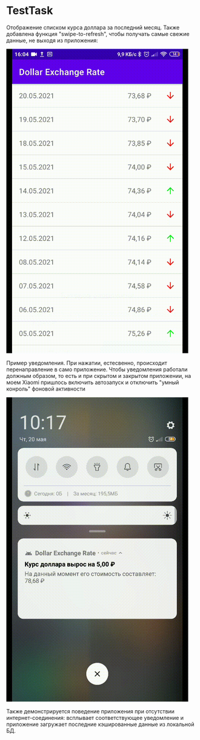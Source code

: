 # TestTask

Отображение списком курса доллара за последний месяц. Также добавлена функция "swipe-to-refresh", чтобы  получать самые свежие данные, не выходя из приложения:

![first gif](https://github.com/AbdullinAlbert/TestTask/blob/master/images/listAndRefresh.gif)

Пример уведомления. При нажатии, естесвенно, происходит перенаправление в само приложение. Чтобы уведомления работали должным образом, то есть и при скрытом и закрытом приложении, на моем Xiaomi пришлось включить автозапуск и отключить "умный конроль" фоновой активности

![first gif](https://github.com/AbdullinAlbert/TestTask/blob/master/images/notificationExample.gif)

Также демонстрируется поведение приложения при отсутствии интернет-соединения: всплывает соответствующее уведомление и приложение загружает последние кэшированные данные из локальной БД. 